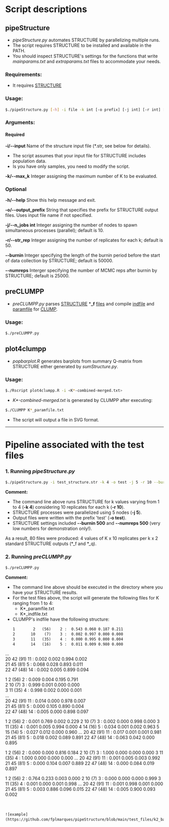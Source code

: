 # Script descriptions
## pipeStructure
- _pipeStructure.py_ automates STRUCTURE by parallelizing multiple runs. 
- The script requires STRUCTURE to be installed and available in the PATH.
- You should inspect STRUCTURE's settings for the functions that write _mainparams.txt_ and _extraparams.txt_ files to accommodate your needs.

### Requirements:
- It requires [STRUCTURE](https://web.stanford.edu/group/pritchardlab/structure_software/release_versions/v2.3.4/html/structure.html)

### Usage:

```bash
$./pipeStructure.py [-h] -i file -k int [-o prefix] [-j int] [-r int] [--burnin int] [--numreps int]
```

### Arguments:
#### Required
**-i/--input**  Name of the structure input file (*.str, see below for details).
- The script assumes that your input file for STRUCTURE includes population data.
- Is you have only samples, you need to modify the script.

**-k/--max_k**  Integer assigning the maximum number of K to be evaluated.

### Optional
**-h/--help**  Show this help message and exit.

**-o/--output_prefix** String that specifies the prefix for STRUCTURE output files. Uses input file name if not specified.

**-j/--n_jobs int**  Integer assigning the number of nodes to spawn simultaneous processes (parallel); default is 10.

**-r/--str_rep** Integer assigning the number of replicates for each k; default is 50.

**--burnin**  Integer specifying the length of the burnin period before the start of data collection by STRUCTURE; default is 50000.

**--numreps** Interger specifying the number of MCMC reps after burnin by STRUCTURE; default is 25000.


## preCLUMPP
- _preCLUMPP.py_ parses [STRUCTURE](https://web.stanford.edu/group/pritchardlab/structure.html) ***_f** [files](https://rosenberglab.stanford.edu/software/CLUMPP_Manual.pdf)
   and compile [indfile](https://rosenberglab.stanford.edu/software/CLUMPP_Manual.pdf) and [paramfile](https://rosenberglab.stanford.edu/software/CLUMPP_Manual.pdf) for [CLUMP](https://rosenberglab.stanford.edu/clumpp.html).

### Usage:
```bash
$./preCLUMPP.py
```
## plot4clumpp
- _popbarplot.R_ generates barplots from summary Q-matrix from STRUCTURE either generated by _sumStructure.py_.

### Usage:
```bash
$./Rscript plot4clumpp.R -i <K*-combined-merged.txt>
```
- _K*-combined-merged.txt_ is generated by CLUMPP after executing:

```bash
$./CLUMPP K*_paramfile.txt
```
- The script will output a file in SVG format.

---

# Pipeline associated with the test files
### 1. Running _pipeStructure.py_

```bash
$./pipeStructure.py -i test_structure.str -k 4 -o test -j 5 -r 10 --burnin 500 --numreps 500
```

**Comment:**
- The command line above runs STRUCTURE for k values varying from 1 to 4 (**-k 4**) considering 10 replicates for each k (**-r 10**).
- STRUCTURE processes were parallelized using 5 nodes (**-j 5**).
- Output files were written with the prefix 'test' (**-o test**).
- STRUCTURE settings included **--burnin 500** and **--numreps 500** (very low numbers for demonstration only!).

As a result, 80 files were produced: 4 values of K x 10 replicates per k x 2 standard STRUCTURE outputs (*_f and *_q).

### 2. Running _preCLUMPP.py_
```bash
$./preCLUMPP.py
```
**Comment:**
- The command line above should be executed in the directory where you have your STRUCTURE results.
- For the test files above, the script will generate the following files for K ranging from 1 to 4:
  - K*_paramfile.txt
  - K*_indfile.txt
- CLUMPP's indfile have the following structure:
  ```
  1        2   (56)    2 :  0.543 0.060 0.187 0.211  
  2       10    (7)    3 :  0.002 0.997 0.000 0.000  
  3       11   (35)    4 :  0.000 0.995 0.000 0.004  
  4       14   (16)    5 :  0.011 0.009 0.980 0.000  
...  
 20       42   (91)   11 :  0.002 0.002 0.994 0.002  
 21       45   (81)    5 :  0.068 0.028 0.893 0.011  
 22       47   (48)   14 :  0.002 0.005 0.899 0.094  

  1        2   (56)    2 :  0.009 0.004 0.195 0.791  
  2       10    (7)    3 :  0.999 0.001 0.000 0.000  
  3       11   (35)    4 :  0.998 0.002 0.000 0.001  
...  
 20       42   (91)   11 :  0.014 0.000 0.978 0.007   
 21       45   (81)    5 :  0.000 0.105 0.890 0.004  
 22       47   (48)   14 :  0.005 0.000 0.898 0.097  
 
  1        2   (56)    2 :  0.001 0.769 0.002 0.229 
  2       10    (7)    3 :  0.002 0.000 0.998 0.000 
  3       11   (35)    4 :  0.001 0.005 0.994 0.000 
  4       14   (16)    5 :  0.034 0.001 0.002 0.963 
  5       15   (14)    5 :  0.027 0.012 0.000 0.960 
...
 20       42   (91)   11 :  0.017 0.001 0.001 0.981 
 21       45   (81)    5 :  0.018 0.002 0.089 0.891 
 22       47   (48)   14 :  0.063 0.042 0.000 0.895 

  1        2   (56)    2 :  0.000 0.000 0.816 0.184 
  2       10    (7)    3 :  1.000 0.000 0.000 0.000 
  3       11   (35)    4 :  1.000 0.000 0.000 0.000 
...
 20       42   (91)   11 :  0.001 0.005 0.003 0.992 
 21       45   (81)    5 :  0.000 0.104 0.007 0.889 
 22       47   (48)   14 :  0.000 0.084 0.019 0.897 

  1        2   (56)    2 :  0.764 0.233 0.003 0.000 
  2       10    (7)    3 :  0.000 0.000 0.000 0.999 
  3       11   (35)    4 :  0.001 0.000 0.001 0.998 
...
 20       42   (91)   11 :  0.001 0.998 0.001 0.000 
 21       45   (81)    5 :  0.003 0.886 0.096 0.015 
 22       47   (48)   14 :  0.005 0.900 0.093 0.002 
  ```


![example](https://github.com/fplmarques/pipeStructure/blob/main/test_files/k2_barplot.png)




